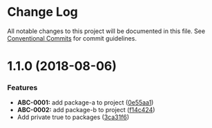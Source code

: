 # Change Log

All notable changes to this project will be documented in this file.
See [Conventional Commits](https://conventionalcommits.org) for commit guidelines.

<a name="1.1.0"></a>
# 1.1.0 (2018-08-06)


### Features

* **ABC-0001:** add package-a to project ([0e55aa1](https://github.com/chrisslater/changelog-parsing-demo/commit/0e55aa1))
* **ABC-0002:** add package-b to project ([f14c424](https://github.com/chrisslater/changelog-parsing-demo/commit/f14c424))
* Add private true to packages ([3ca31f6](https://github.com/chrisslater/changelog-parsing-demo/commit/3ca31f6))
